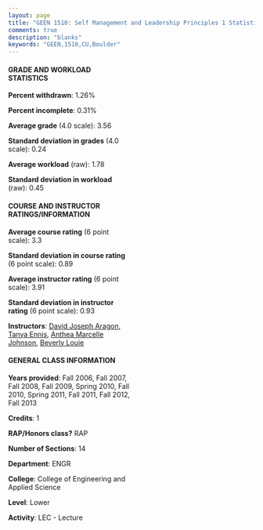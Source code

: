 ```yaml
---
layout: page
title: "GEEN 1510: Self Management and Leadership Principles 1 Statistics"
comments: true
description: "blanks"
keywords: "GEEN,1510,CU,Boulder"
---
```

<head>
<script src="https://ajax.googleapis.com/ajax/libs/jquery/2.1.3/jquery.min.js"></script>
<script src="https://dl.dropboxusercontent.com/s/pc42nxpaw1ea4o9/highcharts.js?dl=0"></script>
<!-- <script src="../assets/js/highcharts.js"></script> -->
<style type="text/css">@font-face {
	font-family: "Bebas Neue";
	src: url(https://www.filehosting.org/file/details/544349/BebasNeue Regular.otf) format("opentype");
	}
	h1.Bebas { 
		font-family: "Bebas Neue", Verdana, Tahoma;
	}
</style>
</head>
<body>
	<div id="container" style="float: right; width: 45%; height: 88%; margin-left: 2.5%; margin-right: 2.5%;"></div>
	<script language="JavaScript">
		$(document).ready(function() {
		var chart = {type: 'column'};
		var title = {text: 'Grade Distribution'};
		var xAxis = {categories: ['A','B','C','D','F'],crosshair: true};
		var yAxis = {min: 0,title: {text: 'Percentage'}};
		var tooltip = {headerFormat: '<center><b><span style="font-size:20px">{point.key}</span></b></center>',
		               pointFormat: '<td style="padding:0"><b>{point.y:.1f}%</b></td>',
		               footerFormat: '</table>',shared: true,useHTML: true};
		var plotOptions = {column: {pointPadding: 0.0,borderWidth: 0}};  
		var credits = {enabled: false};var series= [{name: 'Percent',data: [66.19,27.22,5.25,0.73,0.6,]}];
		var json = {};
		json.chart = chart;
		json.title = title;
		json.tooltip = tooltip;
		json.xAxis = xAxis;
		json.yAxis = yAxis;  
		json.series = series;
		json.plotOptions = plotOptions;  
		json.credits = credits;
		$('#container').highcharts(json);
	});
	</script>
</body>
			   
#### GRADE AND WORKLOAD STATISTICS

**Percent withdrawn**: 1.26%

**Percent incomplete**: 0.31%

**Average grade** (4.0 scale): 3.56

**Standard deviation in grades** (4.0 scale): 0.24

**Average workload** (raw): 1.78

**Standard deviation in workload** (raw): 0.45

#### COURSE AND INSTRUCTOR RATINGS/INFORMATION

**Average course rating** (6 point scale): 3.3

**Standard deviation in course rating** (6 point scale): 0.89

**Average instructor rating** (6 point scale): 3.91

**Standard deviation in instructor rating** (6 point scale): 0.93

**Instructors**: <a href='../../instructors/David_Joseph_Aragon'>David Joseph Aragon</a>, <a href='../../instructors/Tanya_Ennis'>Tanya Ennis</a>, <a href='../../instructors/Anthea_Marcelle_Johnson'>Anthea Marcelle Johnson</a>, <a href='../../instructors/Beverly_Louie'>Beverly Louie</a>

#### GENERAL CLASS INFORMATION

**Years provided**: Fall 2006, Fall 2007, Fall 2008, Fall 2009, Spring 2010, Fall 2010, Spring 2011, Fall 2011, Fall 2012, Fall 2013

**Credits**: 1

**RAP/Honors class?** RAP

**Number of Sections**: 14

**Department**: ENGR

**College**: College of Engineering and Applied Science

**Level**: Lower

**Activity**: LEC - Lecture
